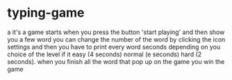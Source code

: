 # typing-game
a it's a game starts when you press the button 'start playing' and then show you a few word you can change the number of the word by clicking the icon settings and then you have to print every word seconds depending on you choice of the level if it easy (4 seconds) normal (e seconds) hard (2 seconds). when you finish all the word that pop up on the game you win the game
